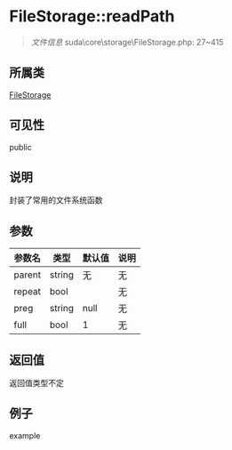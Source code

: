 # FileStorage::readPath

> *文件信息* suda\core\storage\FileStorage.php: 27~415
## 所属类 

[FileStorage](../FileStorage.md)

## 可见性

  public  
## 说明

封装了常用的文件系统函数

## 参数

| 参数名 | 类型 | 默认值 | 说明 |
|--------|-----|-------|-------|
| parent |  string | 无 | 无 |
| repeat |  bool |  | 无 |
| preg |  string | null | 无 |
| full |  bool | 1 | 无 |

## 返回值
返回值类型不定

## 例子

example